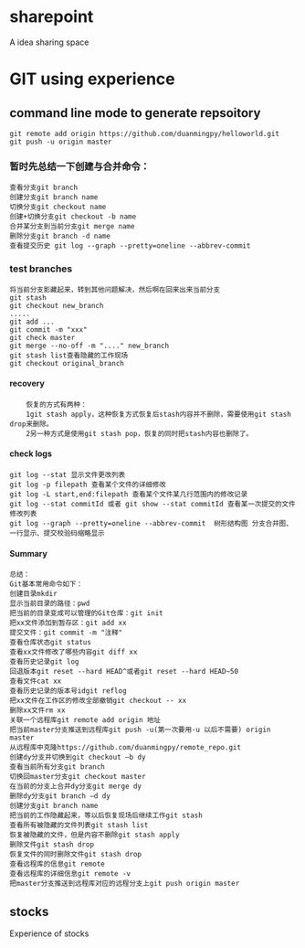 # sharepoint

A idea sharing space

# GIT using experience
## command line mode to generate repsoitory
    git remote add origin https://github.com/duanmingpy/helloworld.git
    git push -u origin master

### 暂时先总结一下创建与合并命令：
    查看分支git branch
    创建分支git branch name
    切换分支git checkout name
    创建+切换分支git checkout -b name
    合并某分支到当前分支git merge name
    删除分支git branch -d name
    查看提交历史 git log --graph --pretty=oneline --abbrev-commit

### test branches
    将当前分支影藏起来，转到其他问题解决，然后啊在回来出来当前分支
    git stash
    git checkout new_branch
    .....
    git add ...
    git commit -m "xxx"
    git check master
    git merge --no-off -m "...." new_branch
    git stash list查看隐藏的工作现场
    git checkout original_branch
#### recovery
        恢复的方式有两种：
        1git stash apply，这种恢复方式恢复后stash内容并不删除，需要使用git stash drop来删除。
        2另一种方式是使用git stash pop，恢复的同时把stash内容也删除了。

#### check logs
    git log --stat 显示文件更改列表
    git log -p filepath 查看某个文件的详细修改
    git log -L start,end:filepath 查看某个文件某几行范围内的修改记录
    git log --stat commitId 或者 git show --stat commitId 查看某一次提交的文件修改列表
    git log --graph --pretty=oneline --abbrev-commit  树形结构图 分支合并图、一行显示、提交校验码缩略显示

#### Summary
    
    总结：
    Git基本常用命令如下：
    创建目录mkdir
    显示当前目录的路径：pwd
    把当前的目录变成可以管理的Git仓库：git init
    把xx文件添加到暂存区：git add xx
    提交文件：git commit -m "注释"
    查看仓库状态git status
    查看xx文件修改了哪些内容git diff xx
    查看历史记录git log
    回退版本git reset --hard HEAD^或者git reset --hard HEAD~50
    查看文件cat xx
    查看历史记录的版本号idgit reflog
    把xx文件在工作区的修改全部撤销git checkout -- xx
    删除xx文件rm xx
    关联一个远程库git remote add origin 地址
    把当前master分支推送到远程库git push -u(第一次要用-u 以后不需要) origin master
    从远程库中克隆https://github.com/duanmingpy/remote_repo.git
    创建dy分支并切换到git checkout –b dy
    查看当前所有分支git branch
    切换回master分支git checkout master
    在当前的分支上合并dy分支git merge dy
    删除dy分支git branch –d dy
    创建分支git branch name
    把当前的工作隐藏起来，等以后恢复现场后继续工作git stash
    查看所有被隐藏的文件列表git stash list
    恢复被隐藏的文件，但是内容不删除git stash apply
    删除文件git stash drop
    恢复文件的同时删除文件git stash drop
    查看远程库的信息git remote
    查看远程库的详细信息git remote -v
    把master分支推送到远程库对应的远程分支上git push origin master
## stocks

Experience of stocks

